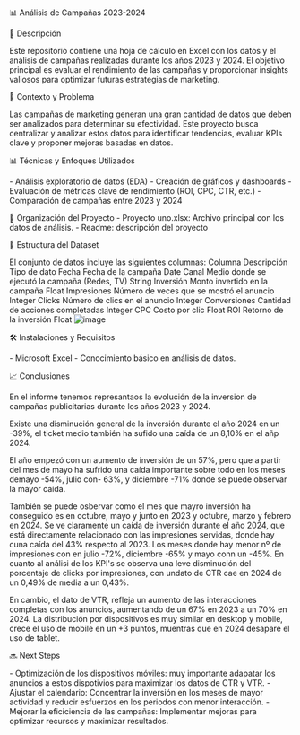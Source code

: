  
📊 Análisis de Campañas 2023-2024
<p>
📌 Descripción
 <p>
Este repositorio contiene una hoja de cálculo en Excel con los datos y el análisis de campañas realizadas durante los años 2023 y 2024. El objetivo principal es evaluar el rendimiento de las campañas y proporcionar insights valiosos para optimizar futuras estrategias de marketing.
  <p>
📍 Contexto y Problema
   <p>
Las campañas de marketing generan una gran cantidad de datos que deben ser analizados para determinar su efectividad. Este proyecto busca centralizar y analizar estos datos para identificar tendencias, evaluar KPIs clave y proponer mejoras basadas en datos.
    <p>
📊 Técnicas y Enfoques Utilizados
     <p>
- Análisis exploratorio de datos (EDA)
- Creación de gráficos y dashboards
- Evaluación de métricas clave de rendimiento (ROI, CPC, CTR, etc.)
- Comparación de campañas entre 2023 y 2024
      <p>
📂 Organización del Proyecto
- Proyecto uno.xlsx: Archivo principal con los datos de análisis.
- Readme: descripción del proyecto
       <p>
📑 Estructura del Dataset
       <p>

El conjunto de datos incluye las siguientes columnas:
Columna	Descripción	Tipo de dato
Fecha	Fecha de la campaña	Date
Canal	Medio donde se ejecutó la campaña (Redes, TV)	String
Inversión	Monto invertido en la campaña	Float
Impresiones	Número de veces que se mostró el anuncio	Integer
Clicks	Número de clics en el anuncio	Integer
Conversiones	Cantidad de acciones completadas	Integer
CPC	Costo por clic	Float
ROI	Retorno de la inversión	Float
![image](https://github.com/user-attachments/assets/dc80c569-4691-47dd-8f6c-caacbd2f8061)

   <p>
🛠 Instalaciones y Requisitos
          <p>
- Microsoft Excel 
- Conocimiento básico en análisis de datos.
           <p>
📈 Conclusiones
            <p>
En el informe tenemos represantaos la evolución de la inversion de campañas publicitarias durante los años 2023 y 2024.
             <p>
Existe una disminución general de la inversión durante el año 2024 en un -39%, el ticket medio también ha sufido una caída de un 8,10% en el añp 2024.
              <p>
El año empezó con un aumento de  inversión de un  57%, pero que a partir del mes de mayo ha sufrido una caída importante sobre todo en los meses demayo -54%,  julio con- 63%, y diciembre -71% donde se puede observar la mayor caída.
               <p>
También se puede osbervar como el mes que mayro inversión ha conseguido es en octubre, mayo y junto en 2023 y octubre, marzo y febrero en 2024.
Se ve claramente un caída de inversión durante el año 2024, que está directamente relacionado con las impresiones servidas,  donde hay cuna caída del 43% respecto al 2023. Los meses donde hay menor nº de impresiones con en julio -72%, diciembre -65% y mayo conn un -45%.
En cuanto al análisi de los KPI's se observa una leve disminución del porcentaje de clicks por impresiones, con undato de CTR cae en 2024  de un 0,49% de media a un 0,43%.
                <p>
En cambio, el dato de VTR, refleja un aumento de las interacciones completas con los anuncios, aumentando de un 67% en 2023 a un 70% en 2024.
La distribución por dispositivos es muy similar en desktop y mobile, crece el uso de mobile en un +3 puntos, muentras que en 2024 desapare el uso de tablet.
<p>
🔜 Next Steps
 <p>
- Optimización de los dispositivos móviles: muy importante adapatar los anuncios a estos dispotivios para maximizar los datos de CTR y VTR.
- Ajustar el calendario: Concentrar la inversión en los meses de mayor actividad y reducir esfuerzos en los periodos con menor interacción.
- Mejorar la eficiciencia de las campañas: Implementar mejoras para optimizar recursos y maximizar resultados.


